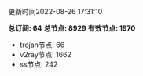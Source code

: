 更新时间2022-08-26 17:31:10

**总订阅: 64**
**总节点: 8929**
**有效节点: 1970**
- trojan节点: 66
- v2ray节点: 1662
- ss节点: 242
